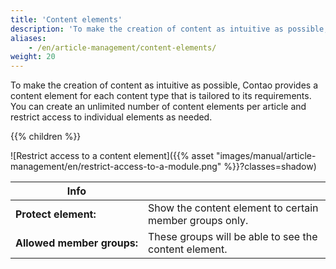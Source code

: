 ```yaml
---
title: 'Content elements'
description: 'To make the creation of content as intuitive as possible, Contao provides a content element for each content type that is tailored to its requirements.'
aliases:
    - /en/article-management/content-elements/
weight: 20
---
```



To make the creation of content as intuitive as possible, Contao provides a content element for each content type 
that is tailored to its requirements. You can create an unlimited number of content elements per article and restrict 
access to individual elements as needed.

{{% children %}}

![Restrict access to a content element]({{% asset "images/manual/article-management/en/restrict-access-to-a-module.png" %}}?classes=shadow)

| Info                                   |                                                            |
|----------------------------------------|------------------------------------------------------------|
| **Protect element:**                   | Show the content element to certain member groups only.    |
| **Allowed&nbsp;member&nbsp;groups:**   | These groups will be able to see the content element.      |
